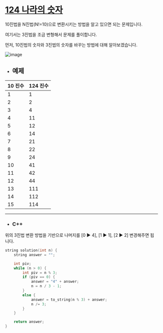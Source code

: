# [124 나라의 숫자](https://programmers.co.kr/learn/courses/30/lessons/12899)

10진법을 N진법(N!=10)으로 변환시키는 방법을 알고 있으면 되는 문제입니다.

여기서는 3진법을 조금 변형해서 문제를 풀이합니다.

먼저, 10진법의 숫자와 3진법의 숫자를 바꾸는 방법에 대해 알아보겠습니다. 

![image](https://user-images.githubusercontent.com/29828988/143539687-4c804885-cb71-4b2d-9c58-8cc4f9072552.png)

* ## 예제

|10 진수|124 진수|
|------|---|
|1|1|
|2|2|
|3|4|
|4|11|
|5|12|
|6|14|
|7|21|
|8|22|
|9|24|
|10|41|
|11|42|
|12|44|
|13|111|
|14|112|
|15|114|

-----------------------

* ### C++

위의 3진법 변환 방법을 기반으로 나머지를 [0 ▶ 4], [1 ▶ 1], [2 ▶ 2] 변경해주면 됩니다.

```c++
string solution(int n) {
    string answer = "";

    int piv;
    while (n > 0) {
        int piv = n % 3;
        if (piv == 0) {
            answer = "4" + answer;
            n = n / 3 - 1;
        }
        else {
            answer = to_string(n % 3) + answer;
            n /= 3;
        }
    }

    return answer;
}
```
